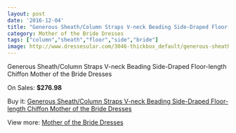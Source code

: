 ```yaml
---
layout: post
date: '2016-12-04'
title: "Generous Sheath/Column Straps V-neck Beading Side-Draped Floor-length Chiffon Mother of the Bride Dresses"
category: Mother of the Bride Dresses
tags: ["column","sheath","floor","side","bride"]
image: http://www.dressesular.com/3046-thickbox_default/generous-sheath-column-straps-v-neck-beading-side-draped-floor-length-chiffon-mother-of-the-bride-dresses.jpg
---
```

Generous Sheath/Column Straps V-neck Beading Side-Draped Floor-length Chiffon Mother of the Bride Dresses

On Sales: **$276.98**
<a href="https://www.dressesular.com/mother-of-the-bride-dresses/1122-generous-sheath-column-straps-v-neck-beading-side-draped-floor-length-chiffon-mother-of-the-bride-dresses.html"><amp-img layout="responsive" width="600" height="600" src="//www.dressesular.com/3046-thickbox_default/generous-sheath-column-straps-v-neck-beading-side-draped-floor-length-chiffon-mother-of-the-bride-dresses.jpg" alt="Generous Sheath/Column Straps V-neck Beading Side-Draped Floor-length Chiffon Mother of the Bride Dresses 0" /></a>
<a href="https://www.dressesular.com/mother-of-the-bride-dresses/1122-generous-sheath-column-straps-v-neck-beading-side-draped-floor-length-chiffon-mother-of-the-bride-dresses.html"><amp-img layout="responsive" width="600" height="600" src="//www.dressesular.com/3047-thickbox_default/generous-sheath-column-straps-v-neck-beading-side-draped-floor-length-chiffon-mother-of-the-bride-dresses.jpg" alt="Generous Sheath/Column Straps V-neck Beading Side-Draped Floor-length Chiffon Mother of the Bride Dresses 1" /></a>

Buy it: [Generous Sheath/Column Straps V-neck Beading Side-Draped Floor-length Chiffon Mother of the Bride Dresses](https://www.dressesular.com/mother-of-the-bride-dresses/1122-generous-sheath-column-straps-v-neck-beading-side-draped-floor-length-chiffon-mother-of-the-bride-dresses.html "Generous Sheath/Column Straps V-neck Beading Side-Draped Floor-length Chiffon Mother of the Bride Dresses")

View more: [Mother of the Bride Dresses](https://www.dressesular.com/6-mother-of-the-bride-dresses "Mother of the Bride Dresses")